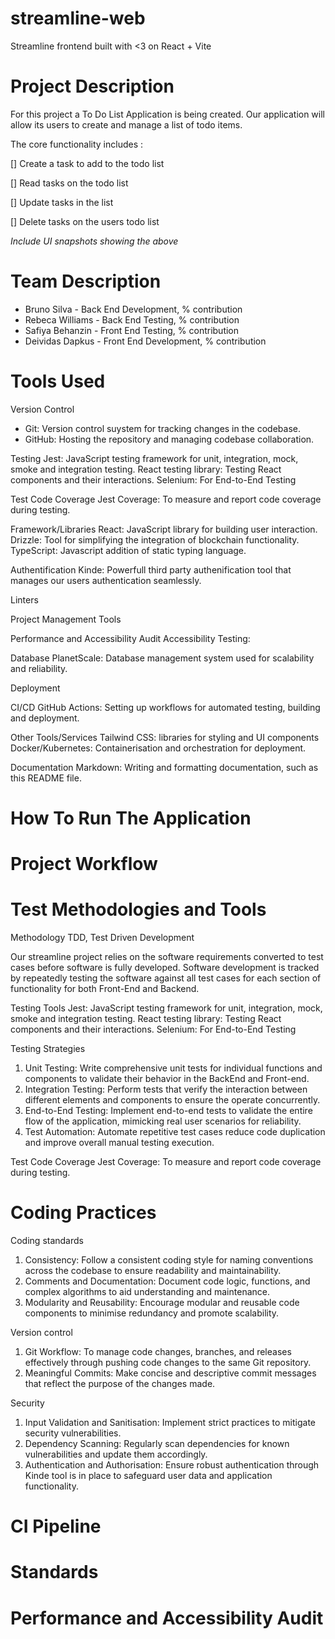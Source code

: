 # streamline-web
Streamline frontend built with &lt;3 on React + Vite

# Project Description

For this project a To Do List Application is being created. Our application will allow its users to create and manage a list of todo items.

The core functionality includes : 

[] Create a task to add to the todo list

[] Read tasks on the todo list 

[] Update tasks in the list

[] Delete tasks on the users todo list

*Include UI snapshots showing the above*

# Team Description

- Bruno Silva - Back End Development, % contribution
- Rebeca Williams - Back End Testing, % contribution
- Safiya Behanzin - Front End Testing, % contribution
- Deividas Dapkus  - Front End Development, % contribution

# Tools Used
Version Control
- Git: Version control suystem for tracking changes in the codebase.
- GitHub: Hosting the repository and managing codebase collaboration.

Testing
Jest: JavaScript testing framework for unit, integration, mock, smoke and integration testing.
React testing library: Testing React components and their interactions.
Selenium: For End-to-End Testing

Test Code Coverage
Jest Coverage: To measure and report code coverage during testing.

Framework/Libraries
React: JavaScript library for building user interaction.  
Drizzle: Tool for simplifying the integration of blockchain functionality.
TypeScript: Javascript addition of static typing language. 

Authentification
Kinde: Powerfull third party authenification tool that manages our users authentication seamlessly.

Linters

Project Management Tools

Performance and Accessibility Audit
Accessibility Testing: 

Database
PlanetScale: Database management system used for scalability and reliability.

Deployment 

CI/CD
GitHub Actions: Setting up workflows for automated testing, building and deployment. 

Other Tools/Services
Tailwind CSS: libraries for styling and UI components
Docker/Kubernetes: Containerisation and orchestration for deployment. 

Documentation
Markdown: Writing and formatting documentation, such as this README file.

# How To Run The Application

# Project Workflow

# Test Methodologies and Tools

Methodology
TDD, Test Driven Development

Our streamline project relies on the software requirements converted to test cases before software is fully developed. Software development is tracked by repeatedly testing the software against all test cases for each section of functionality for both Front-End and Backend. 

Testing Tools
Jest: JavaScript testing framework for unit, integration, mock, smoke and integration testing.
React testing library: Testing React components and their interactions.
Selenium: For End-to-End Testing

Testing Strategies
1. Unit Testing: Write comprehensive unit tests for individual functions and components to validate their behavior in the BackEnd and Front-end.
2. Integration Testing: Perform tests that verify the interaction between different elements and components to ensure the operate concurrently.
3. End-to-End Testing: Implement end-to-end tests to validate the entire flow of the application, mimicking real user scenarios for reliability.
4. Test Automation: Automate repetitive test cases reduce code duplication and improve overall manual testing execution. 

Test Code Coverage
Jest Coverage: To measure and report code coverage during testing.

# Coding Practices

Coding standards
1. Consistency: Follow a consistent coding style for naming conventions across the codebase to ensure readability and maintainability.
2. Comments and Documentation: Document code logic, functions, and complex algorithms to aid understanding and maintenance.
3. Modularity and Reusability: Encourage modular and reusable code components to minimise redundancy and promote scalability.

Version control
1. Git Workflow: To manage code changes, branches, and releases effectively through pushing code changes to the same Git repository.
2. Meaningful Commits: Make concise and descriptive commit messages that reflect the purpose of the changes made.

Security
1. Input Validation and Sanitisation: Implement strict practices to mitigate security vulnerabilities.
2. Dependency Scanning: Regularly scan dependencies for known vulnerabilities and update them accordingly.
3. Authentication and Authorisation: Ensure robust authentication through Kinde tool is in place to safeguard user data and application functionality.

# CI Pipeline

# Standards

# Performance and Accessibility Audit
